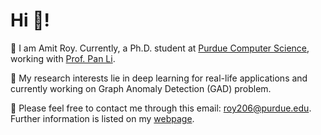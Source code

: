 
# Hi 👋! 
🌱 I am Amit Roy. Currently, a Ph.D. student at [Purdue Computer Science](https://www.cs.purdue.edu/), working with [Prof. Pan Li](https://www.cs.purdue.edu/people/faculty/panli.html).

🧐 My research interests lie in deep learning for real-life applications and currently working on Graph Anomaly Detection (GAD) problem.

🌟 Please feel free to contact me through this email: roy206@purdue.edu. Further information is listed on my [webpage](https://amitroy7781.github.io/). 

